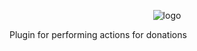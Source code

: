 <p align="center">
  <picture>
    <img src="assets.png" alt="logo">
  </picture>
  
  <p>Plugin for performing actions for donations</p>
</p>
